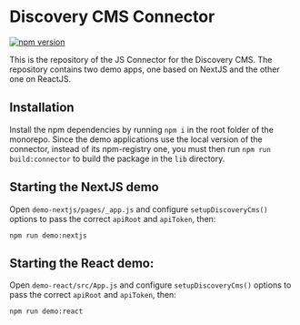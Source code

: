 # Discovery CMS Connector
[![npm version](https://badge.fury.io/js/@discoverycms%2Fconnector.svg?service=github)](https://badge.fury.io/js/@discoverycms%2Fconnector)

This is the repository of the JS Connector for the Discovery CMS.
The repository contains two demo apps, one based on NextJS and the other one on ReactJS.

## Installation

Install the npm dependencies by running `npm i` in the root folder of the monorepo.
Since the demo applications use the local version of the connector, instead of its npm-registry one, you must then run 
`npm run build:connector` to build the package in the `lib` directory.

## Starting the NextJS demo
Open `demo-nextjs/pages/_app.js` and configure `setupDiscoveryCms()` options to pass the correct
`apiRoot` and `apiToken`, then:

`npm run demo:nextjs`

## Starting the React demo:
Open `demo-react/src/App.js` and configure `setupDiscoveryCms()` options to pass the correct
`apiRoot` and `apiToken`, then:

`npm run demo:react`